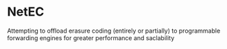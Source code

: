 # NetEC
Attempting to offload erasure coding (entirely or partially) to programmable forwarding engines for greater performance and saclability

